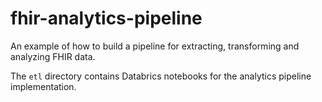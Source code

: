 # fhir-analytics-pipeline
An example of how to build a pipeline for extracting, transforming and analyzing FHIR data.

The `etl` directory contains Databrics notebooks for the analytics pipeline implementation.

